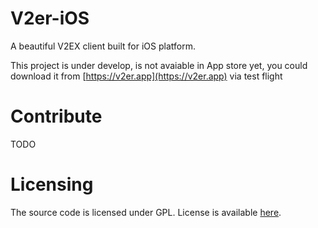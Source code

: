 # V2er-iOS
A beautiful V2EX client built for iOS platform. 

This project is under develop, is not avaiable in App store yet, you could download it from [https://v2er.app](https://v2er.app) via test flight

# Contribute
TODO

# Licensing
The source code is licensed under GPL. License is available [here](./LICENSE).
